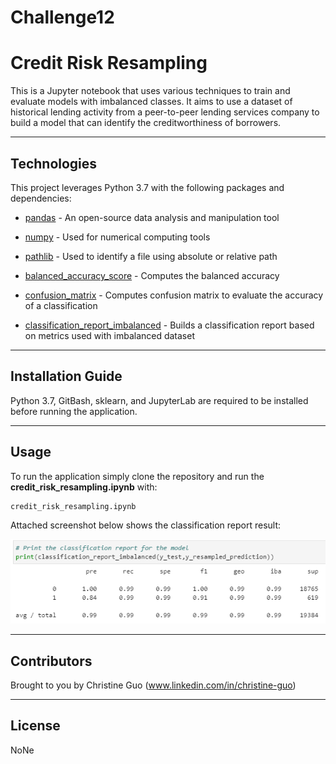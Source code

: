 # Challenge12

# Credit Risk Resampling

This is a Jupyter notebook that uses various techniques to train and evaluate models with imbalanced classes. It aims to use a dataset of historical lending activity from a peer-to-peer lending services company to build a model that can identify the creditworthiness of borrowers.

---

## Technologies

This project leverages Python 3.7 with the following packages and dependencies:

* [pandas](https://pandas.pydata.org/) - An open-source data analysis and manipulation tool

* [numpy](https://numpy.org/) - Used for numerical computing tools

* [pathlib](https://docs.python.org/3/library/pathlib.html) - Used to identify a file using absolute or relative path

* [balanced_accuracy_score](https://scikit-learn.org/stable/modules/generated/sklearn.metrics.balanced_accuracy_score.html) - Computes the balanced accuracy

* [confusion_matrix](https://scikit-learn.org/stable/modules/generated/sklearn.metrics.confusion_matrix.html) - Computes confusion matrix to evaluate the accuracy of a classification

* [classification_report_imbalanced](https://imbalanced-learn.org/dev/references/generated/imblearn.metrics.classification_report_imbalanced.html) -  Builds a classification report based on metrics used with imbalanced dataset

---

## Installation Guide

Python 3.7, GitBash, sklearn, and JupyterLab are required to be installed before running the application.

---

## Usage

To run the application simply clone the repository and run the **credit_risk_resampling.ipynb** with:

```python
credit_risk_resampling.ipynb
```

Attached screenshot below shows the classification report result:

![classification_report_imbalanced_resampled](credit_risk_resampling/Images/classification_report_imbalanced_resampled.PNG)  

---

## Contributors

Brought to you by Christine Guo (www.linkedin.com/in/christine-guo)

---

## License

NoNe